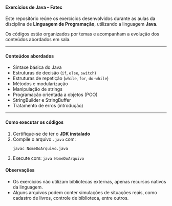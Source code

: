#### Exercícios de Java – Fatec

Este repositório reúne os exercícios desenvolvidos durante as aulas da disciplina de **Linguagem de Programação**, utilizando a linguagem **Java**.  

Os códigos estão organizados por temas e acompanham a evolução dos conteúdos abordados em sala.

---

#### Conteúdos abordados

- Sintaxe básica do Java  
- Estruturas de decisão (`if`, `else`, `switch`)  
- Estruturas de repetição (`while`, `for`, `do-while`)  
- Métodos e modularização  
- Manipulação de strings  
- Programação orientada a objetos (POO)  
- StringBuilder e StringBuffer  
- Tratamento de erros (introdução)

---

#### Como executar os códigos

1. Certifique-se de ter o **JDK instalado**  
2. Compile o arquivo `.java` com:
   ```bash
   javac NomeDoArquivo.java
3. Execute com:
 `java NomeDoArquivo`

#### Observações
* Os exercícios não utilizam bibliotecas externas, apenas recursos nativos da linguagem.
* Alguns arquivos podem conter simulações de situações reais, como cadastro de livros, controle de biblioteca, entre outros.
